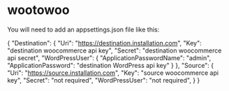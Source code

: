 # wootowoo


You will need to add an appsettings.json file like this:

{
  "Destination": {
    "Uri": "https://destination.installation.com",
    "Key": "destination woocommerce api key",
    "Secret": "destination woocommerce api secret",
    "WordPressUser": {
      "ApplicationPasswordName": "admin",
      "ApplicationPassword": "destination WordPress api key"
    }
  },
  "Source": {
    "Uri": "https://source.installation.com",
    "Key": "source woocommerce api key",
    "Secret": "not required",
    "WordPressUser": "not required",
  }
}